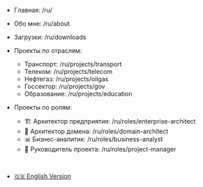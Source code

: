 - Главная: /ru/
- Обо мне: /ru/about
- Загрузки: /ru/downloads

- Проекты по отраслям:
  - Транспорт: /ru/projects/transport
  - Телеком: /ru/projects/telecom
  - Нефтегаз: /ru/projects/oilgas
  - Госcектор: /ru/projects/gov
  - Образование: /ru/projects/education

- Проекты по ролям:
  - 🏗 Архитектор предприятия: /ru/roles/enterprise-architect
  - 🧩 Архитектор домена: /ru/roles/domain-architect
  - 📊 Бизнес-аналитик: /ru/roles/business-analyst
  - 🧭 Руководитель проекта: /ru/roles/project-manager

<br>

* [:gb: English Version](/en/)
